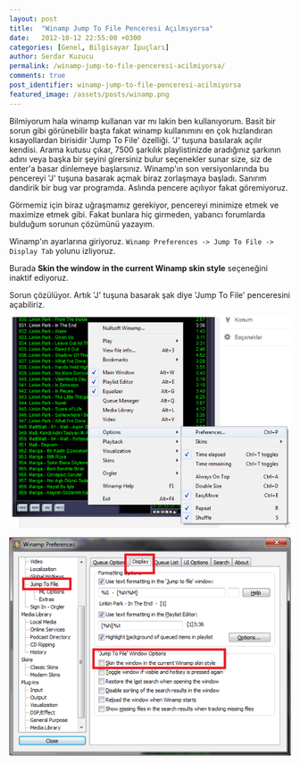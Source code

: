 ```yaml
---
layout: post
title:  "Winamp Jump To File Penceresi Açılmıyorsa"
date:   2012-10-12 22:55:00 +0300
categories: [Genel, Bilgisayar İpuçları]
author: Serdar Kuzucu
permalink: /winamp-jump-to-file-penceresi-acilmiyorsa/
comments: true
post_identifier: winamp-jump-to-file-penceresi-acilmiyorsa
featured_image: /assets/posts/winamp.png
---
```


Bilmiyorum hala winamp kullanan var mı lakin ben kullanıyorum.
Basit bir sorun gibi görünebilir başta 
fakat winamp kullanımını en çok hızlandıran kısayollardan birisidir 
'Jump To File' özelliği. 
'J' tuşuna basılarak açılır kendisi. 
Arama kutusu çıkar, 7500 şarkılık playlistinizde aradığınız şarkının adını 
veya başka bir şeyini girersiniz bulur seçenekler sunar size, 
siz de enter'a basar dinlemeye başlarsınız. 
Winamp'ın son versiyonlarında bu pencereyi 'J' tuşuna basarak açmak biraz zorlaşmaya başladı. 
Sanırım dandirik bir bug var programda. 
Aslında pencere açılıyor fakat göremiyoruz. 

<!--more-->

Görmemiz için biraz uğraşmamız gerekiyor, 
pencereyi minimize etmek ve maximize etmek gibi. 
Fakat bunlara hiç girmeden, yabancı forumlarda bulduğum sorunun çözümünü yazayım.

Winamp'ın ayarlarına giriyoruz. 
`Winamp Preferences -> Jump To File -> Display Tab` yolunu izliyoruz. 

Burada **Skin the window in the current Winamp skin style** seçeneğini inaktif ediyoruz. 

Sorun çözülüyor. 
Artık 'J' tuşuna basarak şak diye 'Jump To File' penceresini açabiliriz.

![Sağ Tuş Menüsü](/assets/posts/winamp-right-click-menu.png)

![Winamp Ayarlar](/assets/posts/winamp-preferences.png)
